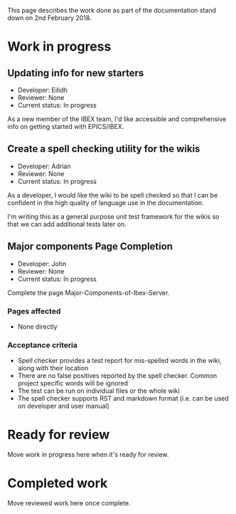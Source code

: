 This page describes the work done as part of the documentation stand down on 2nd February 2018.

# Work in progress

## Updating info for new starters
- Developer: Eilidh
- Reviewer: None
- Current status: In progress

As a new member of the IBEX team, I'd like accessible and comprehensive info on getting started with EPICS/IBEX. 

## Create a spell checking utility for the wikis
- Developer: Adrian
- Reviewer: None
- Current status: In progress

As a developer, I would like the wiki to be spell checked so that I can be confident in the high quality of language use in the documentation.

I'm writing this as a general purpose unit test framework for the wikis so that we can add additional tests later on.

## Major components Page Completion

- Developer: John
- Reviewer: None
- Current status: In progress

Complete the page Major-Components-of-Ibex-Server.

### Pages affected
- None directly

### Acceptance criteria
- Spell checker provides a test report for mis-spelled words in the wiki, along with their location
- There are no false positives reported by the spell checker. Common project specific words will be ignored
- The test can be run on individual files or the whole wiki
- The spell checker supports RST and markdown format (i.e. can be used on developer and user manual)

# Ready for review

Move work in progress here when it's ready for review.

# Completed work

Move reviewed work here once complete.